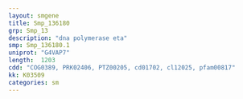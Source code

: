 ```yaml
---
layout: smgene
title: Smp_136180
grp: Smp_13
description: "dna polymerase eta"
smp: Smp_136180.1
uniprot: "G4VAP7"
length:  1203
cdd: "COG0389, PRK02406, PTZ00205, cd01702, cl12025, pfam00817"
kk: K03509
categories: sm
---
```

